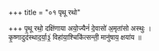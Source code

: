 +++
title = "०१ पृथू रथो"

+++
पृ॒थू रथो॒ दक्षि॑णाया अयो॒ज्यैनं॑ दे॒वासो॑ अ॒मृता॑सो अस्थुः ।  
कृ॒ष्णादुद॑स्थाद॒र्या॒३॒॑ विहा॑या॒श्चिकि॑त्सन्ती॒ मानु॑षाय॒ क्षया॑य ॥